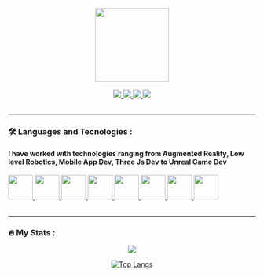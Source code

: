 <link rel="stylesheet" href="https://cdn.jsdelivr.net/gh/devicons/devicon@v2.15.1/devicon.min.css">
          
<div id="header" align="center">
<!--   <img src="https://media.giphy.com/media/UQfw1nVKibzRqmtqm4/giphy-downsized-large.gif" width="200"/> -->
<!--    <img src="https://pbs.twimg.com/media/FfarfQZX0AADrKJ?format=jpg&name=large" width="400"/> -->
   <img src="https://media.giphy.com/media/Yfl7CS7vQqnebA69aH/giphy.gif" width="150"/>
</div>
<br>
<!-- // Social Link Buttons -->
<div id="badges" align= "center">
  <a href="https://www.linkedin.com/in/shubham-kashyap-7b6774167/" target="_blank" rel="noopener noreferrer">
      <img src= "https://img.shields.io/badge/LinkedIn-blue?logo=linkedin&logoColor=white&style=for-the-badge">
  </a>
  <a href="https://twitter.com/Shubham16346470" target="_blank" rel="noopener noreferrer">
    <img src= "https://img.shields.io/badge/twitter-purple?logo=twitter&logoColor=white&style=for-the-badge">
  </a>
  <a href="https://leetcode.com/shubhamkashyap7200/" target="_blank" rel="noopener noreferrer">
    <img src= "https://img.shields.io/badge/leetcode-red?logo=leetcode&logoColor=white&style=for-the-badge">
  </a>
  <a href="https://shubhamkashyap1999.netlify.app" target="_blank" rel="noopener noreferrer">
    <img src= "https://img.shields.io/badge/website-green?logo=About.me&logoColor=white&style=for-the-badge">  
  </a>
</div>

<br>
<hr>

### :hammer_and_wrench: Languages and Tecnologies :
<div id = "languageAndTechnologies"> 
   <h4> I have worked with technologies ranging from Augmented Reality, Low level Robotics, Mobile App Dev, Three Js Dev to Unreal Game Dev</h4>
   <a href="https://www.swift.org" target="_blank" rel="noopener noreferrer">
          <img src="https://cdn.jsdelivr.net/gh/devicons/devicon/icons/swift/swift-original.svg" width = "50" style = "pointer-events: none;"/>    
   </a>
          
   <a href="https://www.javascript.com" target="_blank" rel="noopener noreferrer">
          <img src="https://cdn.jsdelivr.net/gh/devicons/devicon/icons/javascript/javascript-original.svg" width = "50"/>    
   </a>
          
   <a href="https://www.javascript.com" target="_blank" rel="noopener noreferrer">
          <img src="https://cdn.jsdelivr.net/gh/devicons/devicon/icons/python/python-original.svg" width = "50"/>    
   </a>
          
   <a href="https://www.python.org" target="_blank" rel="noopener noreferrer">
          <img src="https://cdn.jsdelivr.net/gh/devicons/devicon/icons/cplusplus/cplusplus-original.svg" width = "50"/>    
   </a>
          
   <a href="https://learn.microsoft.com/en-us/dotnet/csharp/" target="_blank" rel="noopener noreferrer">
          <img src="https://cdn.jsdelivr.net/gh/devicons/devicon/icons/csharp/csharp-original.svg" width = "50"/>    
   </a>
          
   <a href="https://www.blender.org" target="_blank" rel="noopener noreferrer">
          <img src="https://cdn.jsdelivr.net/gh/devicons/devicon/icons/blender/blender-original.svg" width = "50"/>    
   </a>
          
   <a href="https://www.unrealengine.com/en-US" target="_blank" rel="noopener noreferrer">
           <img src="https://cdn.jsdelivr.net/gh/devicons/devicon/icons/unrealengine/unrealengine-original.svg" width = "50"/>
   </a>
          
   <a href="https://www.rust-lang.org" target="_blank" rel="noopener noreferrer">
          <img style="background-color: #fff;" src="https://cdn.jsdelivr.net/gh/devicons/devicon/icons/rust/rust-plain.svg" width = "50"/>
   </a>

          
          
      
      
      
      
             
</div>          
<!-- https://media.giphy.com/media/UQfw1nVKibzRqmtqm4/giphy-downsized-large.gif -->


<br>
<hr>

### :fire: My Stats :

<!-- [![GitHub Streak](http://github-readme-streak-stats.herokuapp.com?user=shubhamkashyap7200&theme=gruvbox&border_radius=10.0&background=2D0064)](https://git.io/streak-stats)
 -->
<!-- Mark - Stats -->
<div align = "center">
<picture>
<source 
  srcset="[https://github-readme-stats.vercel.app/api?username=anuraghazra&show_icons=true&theme=dark](https://github-readme-stats.vercel.app/api?username=shubhamkashyap7200&show_icons=true&theme=moltack&bg_color=0,4776E6,8E54E9&title_color=fff&text_color=fff&icon_color=fff)"
  media="(prefers-color-scheme: default)"/>
<source
  srcset="https://github-readme-stats.vercel.app/api?username=shubhamkashyap7200&show_icons=true&theme=moltack&bg_color=0,4776E6,8E54E9&title_color=fff&text_color=fff&icon_color=fff"
  media="(prefers-color-scheme: default), (prefers-color-scheme: no-preference)"
/>
<img src="https://github-readme-stats.vercel.app/api?username=shubhamkashyap7200&show_icons=true&theme=moltack&bg_color=0,4776E6,8E54E9&title_color=fff&text_color=fff&icon_color=fff" />
</picture>

<br>
 
[![Top Langs](https://github-readme-stats.vercel.app/api/top-langs/?username=shubhamkashyap7200&layout=compact&theme=moltack&bg_color=0,4776E6,8E54E9&title_color=fff&text_color=fff&icon_color=fff)](https://github.com/anuraghazra/github-readme-stats)

</div>
<!-- Mark - Languages -->
<!-- [![Top Langs](https://github-readme-stats.vercel.app/api/top-langs/?username=shubhamkashyap7200&layout=compact&theme=vision-friendly-dark)](https://github.com/anuraghazra/github-readme-stats)
 -->
 
 
